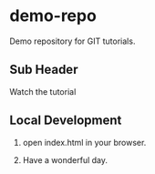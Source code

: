 # demo-repo

Demo repository for GIT tutorials.

## Sub Header

Watch the tutorial

## Local Development

1. open index.html in your browser.

2. Have a wonderful day.
